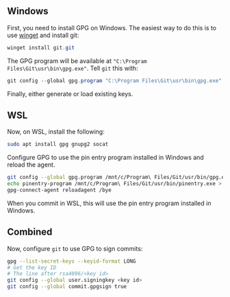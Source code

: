 

## Windows

First, you need to install GPG on Windows.
The easiest way to do this is to use
[winget](https://learn.microsoft.com/en-us/windows/package-manager/winget/)
and install git:

```powershell
winget install git.git
```

The GPG program will be available at `"C:\Program Files\Git\usr\bin\gpg.exe"`.
Tell `git` this with:

```powershell
git config --global gpg.program "C:\Program Files\Git\usr\bin\gpg.exe"
```

Finally, either generate or load existing keys.

## WSL

Now, on WSL, install the following:

```bash
sudo apt install gpg gnupg2 socat
```

Configure GPG to use the pin entry program installed in Windows and reload
the agent.

```bash
git config --global gpg.program /mnt/c/Program\ Files/Git/usr/bin/gpg.exe
echo pinentry-program /mnt/c/Program\ Files/Git/usr/bin/pinentry.exe > ~/.gnupg/gpg-agent.conf
gpg-connect-agent reloadagent /bye
```

When you commit in WSL, this will use the pin entry program installed in Windows.

## Combined

Now, configure `git` to use GPG to sign commits:

```bash
gpg --list-secret-keys --keyid-format LONG
# Get the key ID
# The line after rsa4096/<key id>
git config --global user.signingkey <key id>
git config --global commit.gpgsign true
```
